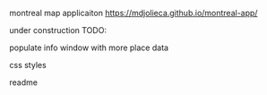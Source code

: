 montreal map applicaiton   https://mdjolieca.github.io/montreal-app/

 under construction
 TODO:
 
   populate info window with more place data
  
   css styles 
  
   readme
 
